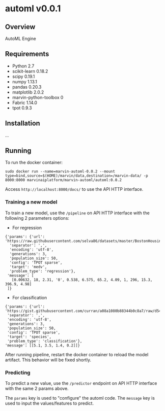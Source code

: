 # automl v0.0.1

## Overview

AutoML Engine


## Requirements

 - Python 2.7
 - scikit-learn 0.18.2
 - scipy 0.19.1
 - numpy 1.13.1
 - pandas 0.20.3
 - matplotlib 2.0.2
 - marvin-python-toolbox 0
 - Fabric 1.14.0
 - tpot 0.9.3


## Installation

...


## Running

To run the docker container:

```
sudo docker run --name=marvin-automl-0.0.2 --mount type=bind,source=$(HOME)/marvin/data,destination=/marvin-data/ -p 8000:8000 marvinaiplatform/marvin-automl/automl:0.0.2
```

Access `http://localhost:8000/docs/` to use the API HTTP interface.

### Training a new model

To train a new model, use the `/pipeline` on API HTTP interface with the following 2 parameters options:

- For regression
```
{'params': {'url': 'https://raw.githubusercontent.com/selva86/datasets/master/BostonHousing.csv',
  'separator': ',',
  'encoding': 'utf-8',
  'generations': 3,
  'population_size': 50,
  'config': 'TPOT sparse',
  'target': 'medv',
  'problem_type': 'regression'},
 'message': [
   [0.00632, 18, 2.31, '0', 0.538, 6.575, 65.2, 4.09, 1, 296, 15.3, 396.9, 4.98]
 ]}
 ```
 
 - For classification
 ```
{'params': {'url': 'https://gist.githubusercontent.com/curran/a08a1080b88344b0c8a7/raw/d546eaee765268bf2f487608c537c05e22e4b221/iris.csv',
  'separator': ',',
  'encoding': 'utf-8',
  'generations': 3,
  'population_size': 50,
  'config': 'TPOT sparse',
  'target': 'species',
  'problem_type': 'classification'},
 'message': [[5.1, 3.5, 1.4, 0.2]]}
```
After running pipeline, restart the docker container to reload the model artifact. This behavior will be fixed shortly.

### Predicting

To predict a new value, use the `/predictor` endpoint on API HTTP interface with the same 2 params above.

The `params` key is used to "configure" the automl code. The `message` key is used to input the values/features to predict.